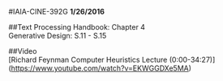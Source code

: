 #IAIA-CINE-392G
**1/26/2016**

##Text
Processing Handbook: Chapter 4  
Generative Design: S.11 - S.15  

##Video  
[Richard Feynman Computer Heuristics Lecture (0:00-34:27)]      
(https://www.youtube.com/watch?v=EKWGGDXe5MA)    
